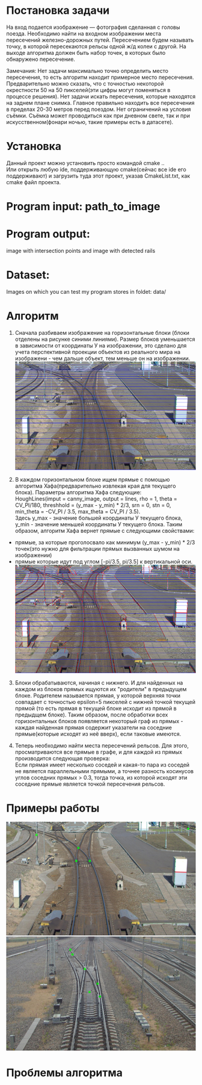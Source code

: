 # Постановка задачи  
На вход подается изображение — фотография сделанная с головы поезда. 
Необходимо найти на входном изображении места пересечений железно-дорожных путей. Пересечением будем называть точку, в которой пересекаются рельсы одной ж/д колеи с другой.
На выходе алгоритма должен быть набор точек, в которых было обнаружено пересечение.
 
Замечания: 
Нет задачи максимально точно определить место пересечения, то есть алгоритм находит примерное место пересечения. Предварительно можно сказать, что с точностью некоторой окрестности 50 на 50 пикселей(эти цифры могут поменяться в процессе решения).
Нет задачи искать пересечения, которые находятся на заднем плане снимка. Главное правильно находить все пересечения в пределах 20-30 метров перед поездом. 
Нет ограничений на условия съёмки. Съёмка может проводиться как при дневном свете, так и при искусственном(фонари ночью, такие примеры есть в датасете).

# Установка  
Данный проект можно установить просто командой cmake ..  
Или открыть любую ide, поддерживающую cmake(сейчас все ide его поддерживают) и загрузить туда этот проект, указав CmakeList.txt, как cmake файл проекта.  

#  Program input: path_to_image  
#  Program output:  
image with intersection points and image with detected rails  
#  Dataset:  
Images on which you can test my program stores in foldet: data/  

# Алгоритм  
1. Сначала разбиваем изображение на горизонтальные блоки (блоки отделены на рисунке синими линиями). Размер блоков уменьшается в зависимости от координаты У на изображении, это сделано для учета перспективной проекции объектов из реального мира на изображени - чем дальше объект, тем меньше он на изображении.
![Разбиение на горизонтальные блоки](data/horizontal_blocks.png)  

2. В каждом горизонтальном блоке ищем прямые с помощью алгоритма Хафа(предварительно извлекая края для текущего блока). Параметры алгоритма Хафа следующие:  
HoughLines(imput = canny_image, output = lines, rho = 1, theta = CV_PI/180, threshhold = (y_max - y_min) * 2/3, srn = 0, stn = 0, min_theta = -CV_PI / 3.5, max_theta = CV_PI / 3.5).  
Здесь y_max - значение большей координаты У текущего блока, y_min - значение меньшей координаты У текущего блока. Таким образом, алгоритм Хафа вернет прямые с следующими свойствами:  
- прямые, за которые проголосвало как минимум (y_max - y_min) * 2/3 точек(это нужно для фильтрации прямых вызванных шумом на изображении)  
- прямые которые идут под углом [-pi/3.5, pi/3.5] к вертикальной оси.  
![Прямые найденные в каждом блоке](data/hough_lines.png)  

3. Блоки обрабатываются, начиная с нижнего. И для найденных на каждом из блоков прямых ищуются их "родители" в предыдущем блоке. Родителем называется прямая, у которой верхняя точки совпадает с точностью epsilon=5 пикселей с нижней точкой текущей прямой (то есть прямая в текущей блоке исходит из прямой в предыдщем блоке). Таким образом, после обработки всех горизонтальных блоков появляется некоторый граф из прямых - каждая найденная прямая содержит указатели на соседние прямые(которые исходят из неё вверх), если таковые имеются.

4. Теперь необходимо найти места пересечений рельсов. Для этого, просматриваются все прямые в графе, и для каждой из прямых производится следующая проверка:  
Если прямая имеет несколько соседей и какая-то пара из соседей не является параллельными прямыми, а точнее разность косинусов углов соседних прямых > 0.3, тогда точка, из которой исходят эти соседние прямые является точкой пересечения рельсов.  

# Примеры работы  
![Пример 1](data/ex1.png)  
![Пример 2](data/ex2.png)  

# Проблемы алгоритма  
